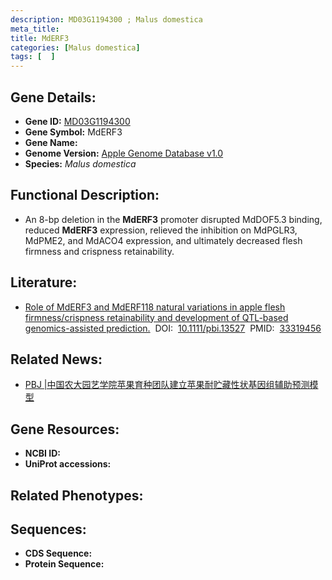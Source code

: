 ```yaml
---
description: MD03G1194300 ; Malus domestica
meta_title:
title: MdERF3
categories: [Malus domestica]
tags: [  ]
---
```


## Gene Details:
- **Gene ID:**	[MD03G1194300]()
- **Gene Symbol:** MdERF3
- **Gene Name:** 
- **Genome Version:** [Apple Genome Database v1.0]()
- **Species:** *Malus domestica*

## Functional Description:
   - An 8-bp deletion in the **MdERF3** promoter disrupted MdDOF5.3 binding, reduced **MdERF3** expression, relieved the inhibition on MdPGLR3, MdPME2, and MdACO4 expression, and ultimately decreased flesh firmness and crispness retainability. 

## Literature:
   - [Role of MdERF3 and MdERF118 natural variations in apple flesh firmness/crispness retainability and development of QTL-based genomics-assisted prediction.]( https://onlinelibrary.wiley.com/doi/10.1111/pbi.13527)&nbsp;&nbsp;DOI:&nbsp;&nbsp;[10.1111/pbi.13527](https://onlinelibrary.wiley.com/doi/10.1111/pbi.13527)&nbsp;&nbsp;PMID:&nbsp;&nbsp;[33319456](https://pubmed.ncbi.nlm.nih.gov/33319456/)

## Related News:
   - [PBJ | ​中国农大园艺学院苹果育种团队建立苹果耐贮藏性状基因组辅助预测模型](https://mp.weixin.qq.com/s?__biz=Mzg3MDEwNDEyMg==&mid=2247502037&idx=1&sn=8baa1a2907ab7d37fa5917afb8e091d0&chksm=ce906580f9e7ec96224fd44b8922973e9bc3e5f8d219aa02bf5c133f953f3f46ba06c38934d4&scene=27#wechat_redirect)

## Gene Resources:
- **NCBI ID:** [](https://www.ncbi.nlm.nih.gov/gene/?term=)
- **UniProt accessions:** [](https://www.uniprot.org/uniprotkb//entry)

## Related Phenotypes:


## Sequences:
- **CDS Sequence:**
- **Protein Sequence:**
